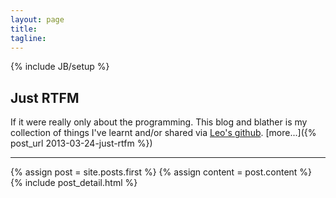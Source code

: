 ```yaml
---
layout: page
title: 
tagline:
---
```

{% include JB/setup %}

## Just RTFM

If it were really only about the programming. This blog and blather is my collection of things I've learnt
and/or shared via [Leo's github](https://github.com/leopoldodonnell). [more...]({% post_url 2013-03-24-just-rtfm %}) 

---

<div class="blog-index">  
  {% assign post = site.posts.first %}
  {% assign content = post.content %}
  {% include post_detail.html %}
</div>
